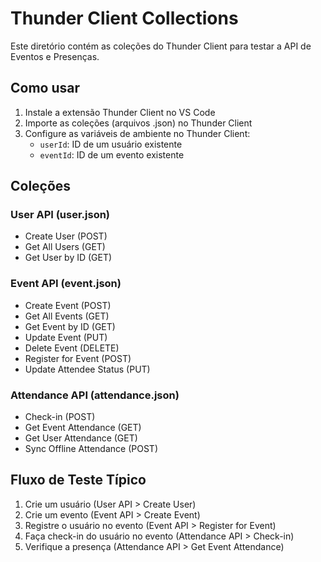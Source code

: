 # Thunder Client Collections

Este diretório contém as coleções do Thunder Client para testar a API de Eventos e Presenças.

## Como usar

1. Instale a extensão Thunder Client no VS Code
2. Importe as coleções (arquivos .json) no Thunder Client
3. Configure as variáveis de ambiente no Thunder Client:
   - `userId`: ID de um usuário existente
   - `eventId`: ID de um evento existente

## Coleções

### User API (user.json)
- Create User (POST)
- Get All Users (GET)
- Get User by ID (GET)

### Event API (event.json)
- Create Event (POST)
- Get All Events (GET)
- Get Event by ID (GET)
- Update Event (PUT)
- Delete Event (DELETE)
- Register for Event (POST)
- Update Attendee Status (PUT)

### Attendance API (attendance.json)
- Check-in (POST)
- Get Event Attendance (GET)
- Get User Attendance (GET)
- Sync Offline Attendance (POST)

## Fluxo de Teste Típico

1. Crie um usuário (User API > Create User)
2. Crie um evento (Event API > Create Event)
3. Registre o usuário no evento (Event API > Register for Event)
4. Faça check-in do usuário no evento (Attendance API > Check-in)
5. Verifique a presença (Attendance API > Get Event Attendance)
